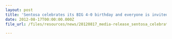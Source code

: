 ```yaml
---
layout: post
title: 'Sentosa celebrates its BIG 4-0 birthday and everyone is invited'
date: 2012-08-17T00:00:00.000Z
file_url: /files/resources/news/20120817_media-release_sentosa_celebrates_its_big_4-0_birthday_and_everyone_is_invited.pdf

---
```


